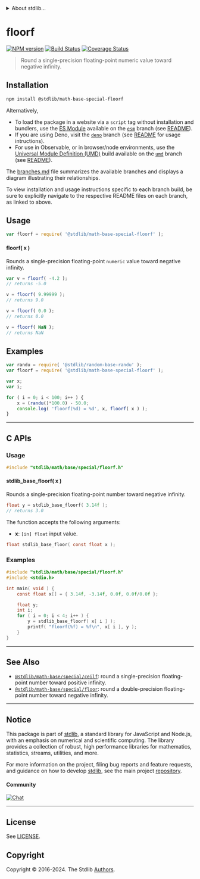 <!--

@license Apache-2.0

Copyright (c) 2020 The Stdlib Authors.

Licensed under the Apache License, Version 2.0 (the "License");
you may not use this file except in compliance with the License.
You may obtain a copy of the License at

   http://www.apache.org/licenses/LICENSE-2.0

Unless required by applicable law or agreed to in writing, software
distributed under the License is distributed on an "AS IS" BASIS,
WITHOUT WARRANTIES OR CONDITIONS OF ANY KIND, either express or implied.
See the License for the specific language governing permissions and
limitations under the License.

-->


<details>
  <summary>
    About stdlib...
  </summary>
  <p>We believe in a future in which the web is a preferred environment for numerical computation. To help realize this future, we've built stdlib. stdlib is a standard library, with an emphasis on numerical and scientific computation, written in JavaScript (and C) for execution in browsers and in Node.js.</p>
  <p>The library is fully decomposable, being architected in such a way that you can swap out and mix and match APIs and functionality to cater to your exact preferences and use cases.</p>
  <p>When you use stdlib, you can be absolutely certain that you are using the most thorough, rigorous, well-written, studied, documented, tested, measured, and high-quality code out there.</p>
  <p>To join us in bringing numerical computing to the web, get started by checking us out on <a href="https://github.com/stdlib-js/stdlib">GitHub</a>, and please consider <a href="https://opencollective.com/stdlib">financially supporting stdlib</a>. We greatly appreciate your continued support!</p>
</details>

# floorf

[![NPM version][npm-image]][npm-url] [![Build Status][test-image]][test-url] [![Coverage Status][coverage-image]][coverage-url] <!-- [![dependencies][dependencies-image]][dependencies-url] -->

> Round a single-precision floating-point numeric value toward negative infinity.

<section class="installation">

## Installation

```bash
npm install @stdlib/math-base-special-floorf
```

Alternatively,

-   To load the package in a website via a `script` tag without installation and bundlers, use the [ES Module][es-module] available on the [`esm`][esm-url] branch (see [README][esm-readme]).
-   If you are using Deno, visit the [`deno`][deno-url] branch (see [README][deno-readme] for usage intructions).
-   For use in Observable, or in browser/node environments, use the [Universal Module Definition (UMD)][umd] build available on the [`umd`][umd-url] branch (see [README][umd-readme]).

The [branches.md][branches-url] file summarizes the available branches and displays a diagram illustrating their relationships.

To view installation and usage instructions specific to each branch build, be sure to explicitly navigate to the respective README files on each branch, as linked to above.

</section>

<section class="usage">

## Usage

```javascript
var floorf = require( '@stdlib/math-base-special-floorf' );
```

#### floorf( x )

Rounds a single-precision floating-point `numeric` value toward negative infinity.

```javascript
var v = floorf( -4.2 );
// returns -5.0

v = floorf( 9.99999 );
// returns 9.0

v = floorf( 0.0 );
// returns 0.0

v = floorf( NaN );
// returns NaN
```

</section>

<!-- /.usage -->

<section class="examples">

## Examples

<!-- eslint no-undef: "error" -->

```javascript
var randu = require( '@stdlib/random-base-randu' );
var floorf = require( '@stdlib/math-base-special-floorf' );

var x;
var i;

for ( i = 0; i < 100; i++ ) {
    x = (randu()*100.0) - 50.0;
    console.log( 'floorf(%d) = %d', x, floorf( x ) );
}
```

</section>

<!-- /.examples -->

<!-- C interface documentation. -->

* * *

<section class="c">

## C APIs

<!-- Section to include introductory text. Make sure to keep an empty line after the intro `section` element and another before the `/section` close. -->

<section class="intro">

</section>

<!-- /.intro -->

<!-- C usage documentation. -->

<section class="usage">

### Usage

```c
#include "stdlib/math/base/special/floorf.h"
```

#### stdlib_base_floorf( x )

Rounds a single-precision floating-point number toward negative infinity.

```c
float y = stdlib_base_floorf( 3.14f );
// returns 3.0
```

The function accepts the following arguments:

-   **x**: `[in] float` input value.

```c
float stdlib_base_floor( const float x );
```

</section>

<!-- /.usage -->

<!-- C API usage notes. Make sure to keep an empty line after the `section` element and another before the `/section` close. -->

<section class="notes">

</section>

<!-- /.notes -->

<!-- C API usage examples. -->

<section class="examples">

### Examples

```c
#include "stdlib/math/base/special/floorf.h"
#include <stdio.h>

int main( void ) {
    const float x[] = { 3.14f, -3.14f, 0.0f, 0.0f/0.0f };

    float y;
    int i;
    for ( i = 0; i < 4; i++ ) {
        y = stdlib_base_floorf( x[ i ] );
        printf( "floorf(%f) = %f\n", x[ i ], y );
    }
}
```

</section>

<!-- /.examples -->

</section>

<!-- /.c -->

<!-- Section for related `stdlib` packages. Do not manually edit this section, as it is automatically populated. -->

<section class="related">

* * *

## See Also

-   <span class="package-name">[`@stdlib/math-base/special/ceilf`][@stdlib/math/base/special/ceilf]</span><span class="delimiter">: </span><span class="description">round a single-precision floating-point number toward positive infinity.</span>
-   <span class="package-name">[`@stdlib/math-base/special/floor`][@stdlib/math/base/special/floor]</span><span class="delimiter">: </span><span class="description">round a double-precision floating-point number toward negative infinity.</span>

</section>

<!-- /.related -->

<!-- Section for all links. Make sure to keep an empty line after the `section` element and another before the `/section` close. -->


<section class="main-repo" >

* * *

## Notice

This package is part of [stdlib][stdlib], a standard library for JavaScript and Node.js, with an emphasis on numerical and scientific computing. The library provides a collection of robust, high performance libraries for mathematics, statistics, streams, utilities, and more.

For more information on the project, filing bug reports and feature requests, and guidance on how to develop [stdlib][stdlib], see the main project [repository][stdlib].

#### Community

[![Chat][chat-image]][chat-url]

---

## License

See [LICENSE][stdlib-license].


## Copyright

Copyright &copy; 2016-2024. The Stdlib [Authors][stdlib-authors].

</section>

<!-- /.stdlib -->

<!-- Section for all links. Make sure to keep an empty line after the `section` element and another before the `/section` close. -->

<section class="links">

[npm-image]: http://img.shields.io/npm/v/@stdlib/math-base-special-floorf.svg
[npm-url]: https://npmjs.org/package/@stdlib/math-base-special-floorf

[test-image]: https://github.com/stdlib-js/math-base-special-floorf/actions/workflows/test.yml/badge.svg?branch=main
[test-url]: https://github.com/stdlib-js/math-base-special-floorf/actions/workflows/test.yml?query=branch:main

[coverage-image]: https://img.shields.io/codecov/c/github/stdlib-js/math-base-special-floorf/main.svg
[coverage-url]: https://codecov.io/github/stdlib-js/math-base-special-floorf?branch=main

<!--

[dependencies-image]: https://img.shields.io/david/stdlib-js/math-base-special-floorf.svg
[dependencies-url]: https://david-dm.org/stdlib-js/math-base-special-floorf/main

-->

[chat-image]: https://img.shields.io/gitter/room/stdlib-js/stdlib.svg
[chat-url]: https://app.gitter.im/#/room/#stdlib-js_stdlib:gitter.im

[stdlib]: https://github.com/stdlib-js/stdlib

[stdlib-authors]: https://github.com/stdlib-js/stdlib/graphs/contributors

[umd]: https://github.com/umdjs/umd
[es-module]: https://developer.mozilla.org/en-US/docs/Web/JavaScript/Guide/Modules

[deno-url]: https://github.com/stdlib-js/math-base-special-floorf/tree/deno
[deno-readme]: https://github.com/stdlib-js/math-base-special-floorf/blob/deno/README.md
[umd-url]: https://github.com/stdlib-js/math-base-special-floorf/tree/umd
[umd-readme]: https://github.com/stdlib-js/math-base-special-floorf/blob/umd/README.md
[esm-url]: https://github.com/stdlib-js/math-base-special-floorf/tree/esm
[esm-readme]: https://github.com/stdlib-js/math-base-special-floorf/blob/esm/README.md
[branches-url]: https://github.com/stdlib-js/math-base-special-floorf/blob/main/branches.md

[stdlib-license]: https://raw.githubusercontent.com/stdlib-js/math-base-special-floorf/main/LICENSE

<!-- <related-links> -->

[@stdlib/math/base/special/ceilf]: https://github.com/stdlib-js/math-base-special-ceilf

[@stdlib/math/base/special/floor]: https://github.com/stdlib-js/math-base-special-floor

<!-- </related-links> -->

</section>

<!-- /.links -->
